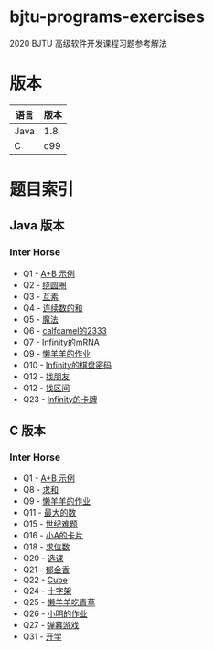 # bjtu-programs-exercises
2020 BJTU 高级软件开发课程习题参考解法

# 版本

| 语言 | 版本 |
|---|---|
| Java | 1.8 |
| C | c99 |


# 题目索引
## Java 版本
### Inter Horse
- Q1 - [A+B 示例](https://github.com/InterHorse/bjtu-programs-exercises/blob/master/java/src/cn/interhorse/Q001/Main.java)
- Q2 - [绕圆圈](https://github.com/InterHorse/bjtu-programs-exercises/blob/master/java/src/cn/interhorse/Q002/Main.java)
- Q3 - [互素](https://github.com/InterHorse/bjtu-programs-exercises/blob/master/java/src/cn/interhorse/Q003/Main.java)
- Q4 - [连续数的和](https://github.com/InterHorse/bjtu-programs-exercises/blob/master/java/src/cn/interhorse/Q004/Main.java)
- Q5 - [魔法](https://github.com/InterHorse/bjtu-programs-exercises/blob/master/java/src/cn/interhorse/Q005/Main.java)
- Q6 - [calfcamel的2333](https://github.com/InterHorse/bjtu-programs-exercises/blob/master/java/src/cn/interhorse/Q006/Main.java)
- Q7 - [Infinity的mRNA](https://github.com/InterHorse/bjtu-programs-exercises/blob/master/java/src/cn/interhorse/Q007/Main.java)
- Q9 - [懒羊羊的作业](https://github.com/InterHorse/bjtu-programs-exercises/blob/master/java/src/cn/interhorse/Q009/Main.java)
- Q10 - [Infinity的棋盘密码](https://github.com/InterHorse/bjtu-programs-exercises/blob/master/java/src/cn/interhorse/Q010/Main.java)
- Q12 - [找朋友](https://github.com/InterHorse/bjtu-programs-exercises/blob/master/java/src/cn/interhorse/Q012/Main.java)
- Q12 - [找区间](https://github.com/InterHorse/bjtu-programs-exercises/blob/master/java/src/cn/interhorse/Q013/Main.java)
- Q23 - [Infinity的卡牌](https://github.com/InterHorse/bjtu-programs-exercises/blob/master/java/src/cn/interhorse/Q023/Main.java)

## C 版本
### Inter Horse
- Q1 - [A+B 示例](https://github.com/InterHorse/bjtu-programs-exercises/blob/master/c/interhorse/Q001.c)
- Q8 - [求和](https://github.com/InterHorse/bjtu-programs-exercises/blob/master/c/interhorse/Q008.c)
- Q9 - [懒羊羊的作业](https://github.com/InterHorse/bjtu-programs-exercises/blob/master/c/interhorse/Q009.c)
- Q11 - [最大的数](https://github.com/InterHorse/bjtu-programs-exercises/blob/master/c/interhorse/Q011.c)
- Q15 - [世纪难题](https://github.com/InterHorse/bjtu-programs-exercises/blob/master/c/interhorse/Q015.c)
- Q16 - [小A的卡片](https://github.com/InterHorse/bjtu-programs-exercises/blob/master/c/interhorse/Q016.c)
- Q18 - [求位数](https://github.com/InterHorse/bjtu-programs-exercises/blob/master/c/interhorse/Q018.c)
- Q20 - [选课](https://github.com/InterHorse/bjtu-programs-exercises/blob/master/c/interhorse/Q020.c)
- Q21 - [郁金香](https://github.com/InterHorse/bjtu-programs-exercises/blob/master/c/interhorse/Q021.c)
- Q22 - [Cube](https://github.com/InterHorse/bjtu-programs-exercises/blob/master/c/interhorse/Q022.c)
- Q24 - [十字架](https://github.com/InterHorse/bjtu-programs-exercises/blob/master/c/interhorse/Q024.c)
- Q25 - [懒羊羊吃青草](https://github.com/InterHorse/bjtu-programs-exercises/blob/master/c/interhorse/Q025.c)
- Q26 - [小明的作业](https://github.com/InterHorse/bjtu-programs-exercises/blob/master/c/interhorse/Q026.c)
- Q27 - [弹幕游戏](https://github.com/InterHorse/bjtu-programs-exercises/blob/master/c/interhorse/Q027.c)
- Q31 - [开学](https://github.com/InterHorse/bjtu-programs-exercises/blob/master/c/interhorse/Q031.c)


